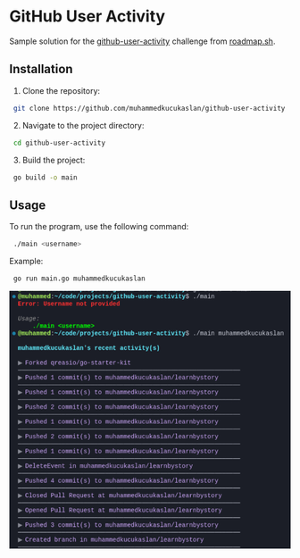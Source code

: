 # GitHub User Activity

Sample solution for the [github-user-activity](https://roadmap.sh/projects/github-user-activity) challenge from [roadmap.sh](https://roadmap.sh/golang/projects).

## Installation

1. Clone the repository:
```bash
 git clone https://github.com/muhammedkucukaslan/github-user-activity
```
2. Navigate to the project directory:
```bash
 cd github-user-activity
```
3. Build the project:
```bash
 go build -o main
```

## Usage

To run the program, use the following command:

```bash
 ./main <username>
```

Example:
```bash
 go run main.go muhammedkucukaslan
```

![CLI Example](public/picture.png)


